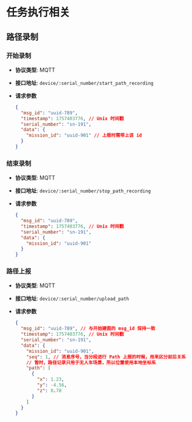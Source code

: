 # 任务执行相关

## 路径录制

### 开始录制

- **协议类型**: MQTT
- **接口地址**: `device/:serial_number/start_path_recording`
- **请求参数**

  ```json
  {
    "msg_id": "uuid-789",
    "timestamp": 1757403776, // Unix 时间戳
    "serial_number": "sn-191",
    "data": {
      "mission_id": "uuid-901" // 上报时需带上该 id
    }
  }
  ```

### 结束录制

- **协议类型**: MQTT
- **接口地址**: `device/:serial_number/stop_path_recording`
- **请求参数**

  ```json
  {
    "msg_id": "uuid-789",
    "timestamp": 1757403776, // Unix 时间戳
    "serial_number": "sn-191",
    "data": {
      "mission_id": "uuid-901"
    }
  }
  ```

### 路径上报

- **协议类型**: MQTT
- **接口地址**: `device/:serial_number/upload_path`
- **请求参数**

  ```json
  {
    "msg_id": "uuid-789", // 与开始建图的 msg_id 保持一致
    "timestamp": 1757403776, // Unix 时间戳
    "serial_number": "sn-191",
    "data": {
      "mission_id": "uuid-901",
      "seq": 1, // 消息序号，当分段进行 Path 上报的时候，用来区分前后关系
      // 暂时，路径记录只用于无人车场景，所以位置使用本地坐标系
      "path": [
        {
          "x": 1.23,
          "y": -4.56,
          "z": 0.78
        }
      ]
    }
  }
  ```
